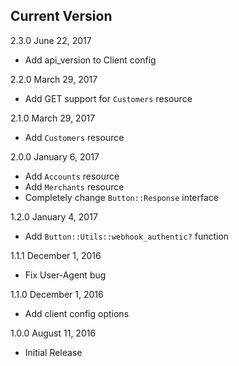 Current Version
  -

2.3.0 June 22, 2017
  - Add api_version to Client config

2.2.0 March 29, 2017
  - Add GET support for `Customers` resource

2.1.0 March 29, 2017
  - Add `Customers` resource

2.0.0 January 6, 2017
  - Add `Accounts` resource
  - Add `Merchants` resource
  - Completely change `Button::Response` interface

1.2.0 January 4, 2017
  - Add `Button::Utils::webhook_authentic?` function

1.1.1 December 1, 2016
 - Fix User-Agent bug

1.1.0 December 1, 2016
  - Add client config options

1.0.0 August 11, 2016
  - Initial Release

